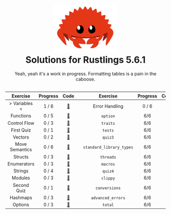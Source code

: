 <h1 align="center">
  <img src="https://github.com/alstn2468/rustlings-solution/raw/main/logo.png" alt="rust" width="200">
    <div>Solutions for Rustlings 5.6.1</div>
</h1>
<div align="center">Yeah, yeah it's a work in progress. Formatting tables is a pain in the caboose.</div>
<br>
<div align="center">
  
| Exercise                 | Progress  | Code                                                                                                 |      | Exercise                 | Progress  | Code                                                                                                 |
| :----------------------: | :-------: | :--------------------------------------------------------------------------------------------------: | :--: | :----------------------: | :-------: | :--------------------------------------------------------------------------------------------------: |
| > Variables <            | 1 / 6       | [:link:](https://github.com/hyphena/rustlings/)                                                    |      | Error Handling           | 0 / 6     | [:link:](https://github.com/hyphena/rustlings/)              |
| Functions                | 0 / 5       | [:link:](https://github.com/hyphena/rustlings/)                                                    |      | `option`              | 6/6       | [:link:](https://github.com/hyphena/rustlings/)              |
| Control Flow             | 0 / 3       | [:link:](https://github.com/hyphena/rustlings/)                     |      | `traits`              | 6/6       | [:link:](https://github.com/hyphena/rustlings/)              |
| First Quiz               | 0 / 1       | [:link:](https://github.com/hyphena/rustlings/)               |      | `tests`              | 6/6       | [:link:](https://github.com/hyphena/rustlings/)              |
| Vectors                  | 0 / 2       | [:link:](https://github.com/hyphena/rustlings/)         |      | `quiz3`              | 6/6       | [:link:](https://github.com/hyphena/rustlings/)              |
| Move Semantics           | 0 / 6       | [:link:](https://github.com/hyphena/rustlings/)        |      | `standard_library_types`              | 6/6       | [:link:](https://github.com/hyphena/rustlings/)              |
| Structs                  | 0 / 3       | [:link:](https://github.com/hyphena/rustlings/)                |      | `threads`              | 6/6       | [:link:](https://github.com/hyphena/rustlings/)              |
| Enumerators              | 0 / 3       | [:link:](https://github.com/hyphena/rustlings/)                  |      | `macros`              | 6/6       | [:link:](https://github.com/hyphena/rustlings/)              |
| Strings                  | 0 / 4       | [:link:](https://github.com/hyphena/rustlings/)                |      | `quiz4`              | 6/6       | [:link:](https://github.com/hyphena/rustlings/)              |
| Modules                  | 0 / 3       | [:link:](https://github.com/hyphena/rustlings/)            |      | `clippy`              | 6/6       | [:link:](https://github.com/hyphena/rustlings/)              |
| Second Quiz              | 0 / 1       | [:link:](https://github.com/hyphena/rustlings/)                |      | `conversions`              | 6/6       | [:link:](https://github.com/hyphena/rustlings/)              |
| Hashmaps                 | 0 / 3       | [:link:](https://github.com/hyphena/rustlings/)               |      | `advanced_errors`              | 6/6       | [:link:](https://github.com/hyphena/rustlings/)              |
| Options                  | 0 / 3       | [:link:](https://github.com/hyphena/rustlings/)               |      | `total`              | 6/6       | [:link:](https://github.com/hyphena/rustlings/)              |

</div>

